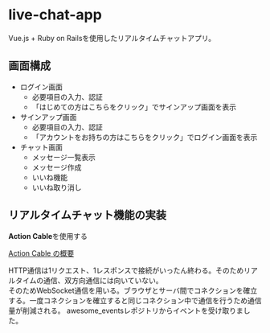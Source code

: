 # live-chat-app

Vue.js + Ruby on Railsを使用したリアルタイムチャットアプリ。

## 画面構成

- ログイン画面
  - 必要項目の入力、認証
  - 「はじめての方はこちらをクリック」でサインアップ画面を表示
- サインアップ画面
  - 必要項目の入力、認証
  - 「アカウントをお持ちの方はこちらをクリック」でログイン画面を表示
- チャット画面
  - メッセージ一覧表示
  - メッセージ作成
  - いいね機能
  - いいね取り消し

## リアルタイムチャット機能の実装

**Action Cable**を使用する

[Action Cable の概要](https://railsguides.jp/action_cable_overview.html)

HTTP通信は1リクエスト、1レスポンスで接続がいったん終わる。そのためリアルタイムの通信、双方向通信には向いていない。  
そのためWebSocket通信を用いる。ブラウザとサーバ間でコネクションを確立する。一度コネクションを確立すると同じコネクション中で通信を行うため通信量が削減される。
awesome_eventsレポジトリからイベントを受け取りました。
